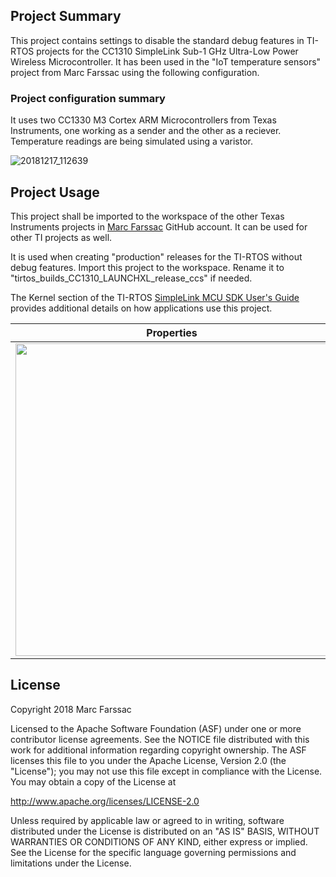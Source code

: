 ## Project Summary

This project contains settings to disable the standard debug features in TI-RTOS projects for the CC1310 SimpleLink Sub-1 GHz Ultra-Low Power Wireless Microcontroller. It has been used in the "IoT temperature sensors" project from Marc Farssac using the following configuration.

### Project configuration summary

It uses two CC1330 M3 Cortex ARM Microcontrollers from Texas Instruments, one working as a sender and the other as a reciever. Temperature readings are being simulated using a varistor.

![20181217_112639](https://user-images.githubusercontent.com/18221570/50081476-dd68fc00-01ee-11e9-98d0-7ad239eadab6.jpg)

## Project Usage

This project shall be imported to the workspace of the other Texas Instruments projects in [Marc Farssac](https://github.com/marcfarssac) GitHub account. It can be used for other TI projects as well. 

It is used when creating "production" releases for the TI-RTOS without debug features.  Import this project to the workspace. Rename it to "tirtos_builds_CC1310_LAUNCHXL_release_ccs" if needed.

The Kernel section of the TI-RTOS [SimpleLink MCU SDK User's Guide](http://dev.ti.com/tirex/content/simplelink_cc13x0_sdk_1_40_00_10/docs/simplelink_mcu_sdk/Users_Guide.html) provides additional details on how applications use this project.

| Properties       | Configuration settings                    |
|-----------|-----------|
|<img src="https://user-images.githubusercontent.com/18221570/50077239-24052900-01e4-11e9-84eb-af896c08952b.PNG" width=500></img> | <img src="https://user-images.githubusercontent.com/18221570/50077240-249dbf80-01e4-11e9-9b01-3f39bdf312d1.PNG" width=500></img>|


## License
Copyright 2018 Marc Farssac

Licensed to the Apache Software Foundation (ASF) under one or more contributor license agreements. See the NOTICE file distributed with this work for additional information regarding copyright ownership. The ASF licenses this file to you under the Apache License, Version 2.0 (the "License"); you may not use this file except in compliance with the License. You may obtain a copy of the License at

http://www.apache.org/licenses/LICENSE-2.0

Unless required by applicable law or agreed to in writing, software distributed under the License is distributed on an "AS IS" BASIS, WITHOUT WARRANTIES OR CONDITIONS OF ANY KIND, either express or implied. See the License for the specific language governing permissions and limitations under the License.

